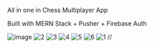 All in one in Chess Multiplayer App 

Built with MERN Stack + Pusher + Firebase Auth


![image](https://github.com/user-attachments/assets/b47a84b2-742c-4418-8d4b-606125ce9d67)
![2](https://github.com/user-attachments/assets/f5acad32-d8d5-4232-8614-71498de59dfa)
![3](https://github.com/user-attachments/assets/02d8fbeb-eefb-4eb7-968f-edd4525867da)
![4](https://github.com/user-attachments/assets/a20cfd95-c1a8-43e9-88f5-93aa33691931)
![5](https://github.com/user-attachments/assets/bb6e73dc-c3b2-4b5d-823f-886df719767b)
![6](https://github.com/user-attachments/assets/dc127c52-3015-46d2-9ac2-e42c35932747)
![1](https://github.com/user-attachments/assets/b45d159e-eda1-4dec-8ef1-a89bd6340927)
  //
